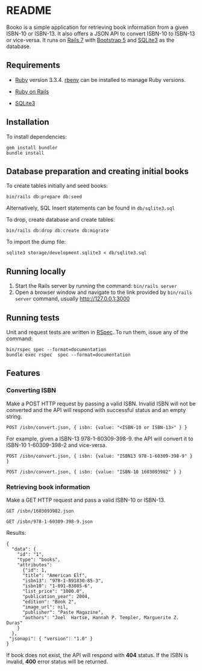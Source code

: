# README

Booko is a simple application for retrieving book information from a given ISBN-10 or ISBN-13. It also offers a JSON API to convert ISBN-10 to ISBN-13 or vice-versa. It runs on [Rails 7](https://rubyonrails.org/) with [Bootstrap 5](https://getbootstrap.com/) and [SQLite3](https://www.sqlite.org/) as the database.


## Requirements

* [Ruby](https://www.ruby-lang.org/en/documentation/installation/) version 3.3.4. [rbenv](https://github.com/rbenv/rbenv) can be installed to manage Ruby versions.

* [Ruby on Rails](https://rubyonrails.org/)

* [SQLite3](https://www.sqlite.org/)


## Installation
To install dependencies:

```
gem install bundler
bundle install
```

## Database preparation and creating initial books

To create tables initially and seed books:

```
bin/rails db:prepare db:seed
```

Alternatively, SQL Insert statements can be found in `db/sqlite3.sql`

To drop, create database and create tables:

```
bin/rails db:drop db:create db:migrate
```

To import the dump file:

```
sqlite3 storage/development.sqlite3 < db/sqlite3.sql
```

## Running locally

1. Start the Rails server by running the command: `bin/rails server`
2. Open a browser window and navigate to the link provided by `bin/rails server` command, usually http://127.0.0.1:3000

## Running tests

Unit and request tests are written in [RSpec](https://rspec.info/). To run them, issue any of the command:

```
bin/rspec spec --format=documentation
bundle exec rspec  spec --format=documentation
```


## Features

### Converting ISBN

Make a POST HTTP request by passing a valid ISBN. Invalid ISBN will not be converted and the API will respond with successful status and an empty string.

```
POST /isbn/convert.json, { isbn: {value: "<ISBN-10 or ISBN-13>" } }
```

For example, given a ISBN-13 978-1-60309-398-9. the API will convert it to ISBN-10 1-60309-398-2 and vice-versa.

```
POST /isbn/convert.json, { isbn: {value: "ISBN13 978-1-60309-398-9" } }
```

```
POST /isbn/convert.json, { isbn: {value: "ISBN-10 1603093982" } }
```

### Retrieving book information

Make a GET HTTP request and pass a valid ISBN-10 or ISBN-13.

```
GET /isbn/1603093982.json
```

```
GET /isbn/978-1-60309-398-9.json
```

Results:
```
{
  "data": {
    "id": "1",
    "type": "books",
    "attributes": 
      {"id": 1,
      "title": "American Elf",
      "isbn13": "978-1-891830-85-3",
      "isbn10": "1-891-83085-6",
      "list_price": "1000.0",
      "publication_year": 2004,
      "edition": "Book 2",
      "image_url": nil,
      "publisher": "Paste Magazine",
      "authors": "Joel  Hartse, Hannah P. Templer, Marguerite Z. Duras"
    }
  },
 "jsonapi": { "version": "1.0" }
}
```

If book does not exist, the API will respond with **404** status. If the ISBN is invalid, **400** error status will be returned.
